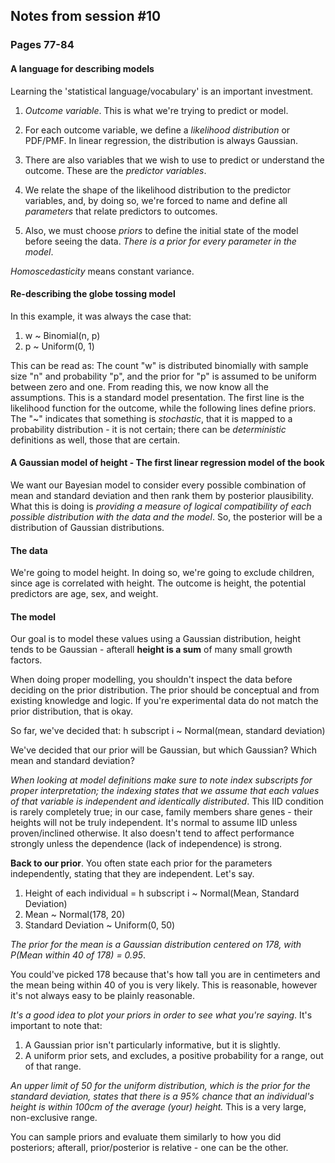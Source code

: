 ## Notes from session #10
### Pages 77-84


#### A language for describing models

Learning the 'statistical language/vocabulary' is an important investment.

1. *Outcome variable*. This is what we're trying to predict or model.

2. For each outcome variable, we define a *likelihood distribution* or PDF/PMF. In linear regression, the distribution is always Gaussian.

3. There are also variables that we wish to use to predict or understand the outcome. These are the *predictor variables*.

4. We relate the shape of the likelihood distribution to the predictor variables, and, by doing so, we're forced to name and define all *parameters* that relate predictors to outcomes.

5. Also, we must choose *priors* to define the initial state of the model before seeing the data. *There is a prior for every parameter in the model*.

*Homoscedasticity* means constant variance.

#### Re-describing the globe tossing model

In this example, it was always the case that:

1. w ~ Binomial(n, p)
2. p ~ Uniform(0, 1)

This can be read as: The count "w" is distributed binomially with sample size "n" and probability "p", and the prior for "p" is assumed to be uniform between zero and one. From reading this, we now know all the assumptions. This is a standard model presentation. The first line is the likelihood function for the outcome, while the following lines define priors. The "~" indicates that something is *stochastic*, that it is mapped to a probability distribution - it is not certain; there can be *deterministic* definitions as well, those that are certain.

#### A Gaussian model of height - The first linear regression model of the book

We want our Bayesian model to consider every possible combination of mean and standard deviation and then rank them by posterior plausibility. What this is doing is *providing a measure of logical compatibility of each possible distribution with the data and the model*. So, the posterior will be a distribution of Gaussian distributions.

#### The data

We're going to model height. In doing so, we're going to exclude children, since age is correlated with height. The outcome is height, the potential predictors are age, sex, and weight.

#### The model

Our goal is to model these values using a Gaussian distribution, height tends to be Gaussian - afterall **height is a sum** of many small growth factors.

When doing proper modelling, you shouldn't inspect the data before deciding on the prior distribution. The prior should be conceptual and from existing knowledge and logic. If you're experimental data do not match the prior distribution, that is okay.

So far, we've decided that: h subscript i ~ Normal(mean, standard deviation)

We've decided that our prior will be Gaussian, but which Gaussian? Which mean and standard deviation?

*When looking at model definitions make sure to note index subscripts for proper interpretation; the indexing states that we assume that each values of that variable is independent and identically distributed*. This IID condition is rarely completely true; in our case, family members share genes - their heights will not be truly independent. It's normal to assume IID unless proven/inclined otherwise. It also doesn't tend to affect performance strongly unless the dependence (lack of independence) is strong.

**Back to our prior**. You often state each prior for the parameters independently, stating that they are independent. Let's say.

1. Height of each individual = h subscript i ~ Normal(Mean, Standard Deviation)
2. Mean ~ Normal(178, 20)
3. Standard Deviation ~ Uniform(0, 50)

*The prior for the mean is a Gaussian distribution centered on 178, with P(Mean within 40 of 178) = 0.95*.

You could've picked 178 because that's how tall you are in centimeters and the mean being within 40 of you is very likely. This is reasonable, however it's not always easy to be plainly reasonable.

*It's a good idea to plot your priors in order to see what you're saying*. It's important to note that:

1. A Gaussian prior isn't particularly informative, but it is slightly.
2. A uniform prior sets, and excludes, a positive probability for a range, out of that range.

*An upper limit of 50 for the uniform distribution, which is the prior for the standard deviation, states that there is a 95% chance that an individual's height is within 100cm of the average (your) height.* This is a very large, non-exclusive range.

You can sample priors and evaluate them similarly to how you did posteriors; afterall, prior/posterior is relative - one can be the other.


